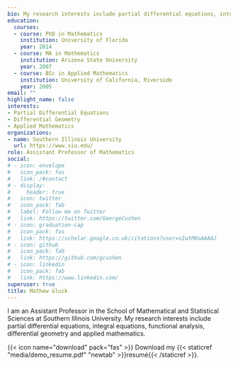 ```yaml
---
bio: My research interests include partial differential equations, integral equations, applied mathematics
education:
  courses:
  - course: PhD in Mathematics
    institution: University of Florida
    year: 2014
  - course: MA in Mathematics
    institution: Arizona State University
    year: 2007
  - course: BSc in Applied Mathematics
    institution: University of California, Riverside
    year: 2005
email: ""
highlight_name: false
interests:
- Partial Differential Equations
- Differential Geometry
- Applied Mathematics
organizations:
- name: Southern Illinois University
  url: https://www.siu.edu/
role: Assistant Professor of Mathematics
social:
# - icon: envelope
#   icon_pack: fas
#   link: /#contact
# - display:
#     header: true
#   icon: twitter
#   icon_pack: fab
#   label: Follow me on Twitter
#   link: https://twitter.com/GeorgeCushen
# - icon: graduation-cap
#   icon_pack: fas
#   link: https://scholar.google.co.uk/citations?user=sIwtMXoAAAAJ
# - icon: github
#   icon_pack: fab
#   link: https://github.com/gcushen
# - icon: linkedin
#   icon_pack: fab
#   link: https://www.linkedin.com/
superuser: true
title: Mathew Gluck
---
```


I am an Assistant Professor in the School of Mathematical and Statistical Sciences at Southern Illinois University. My research interests include partial differential equations, integral equations, functional analysis, differential geometry and applied mathematics. 

{{< icon name="download" pack="fas" >}} Download my {{< staticref "media/demo_resume.pdf" "newtab" >}}resumé{{< /staticref >}}.
